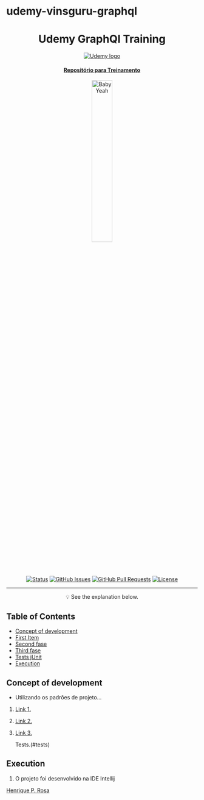 # udemy-vinsguru-graphql


<h1 align="center">Udemy GraphQl Training</h1>

<p align="center">
 <a href="https://www.udemy.com">
  <img src="https://www.udemy.com/staticx/udemy/images/v7/logo-udemy.svg" alt="Udemy logo">
 <div align="center">
 	<h4>
 		<p>Repositório para Treinamento</p>
 	</h4>
 </div>
 <div align="center">
 	<div>
	  <img style="width: 33%;" src="https://media0.giphy.com/media/YJ5OlVLZ2QNl6/giphy.gif" alt="Baby Yeah">
	 </div>
</div>


<div align="center">

[![Status](https://img.shields.io/badge/status-active-success.svg)]()
[![GitHub Issues](https://img.shields.io/github/issues/henriquepereirarosa/insper.iotServer.svg)](https://github.com/HenriquePereiraRosa/insper.iotServer/issues)
[![GitHub Pull Requests](https://img.shields.io/github/issues-pr/henriquepereirarosa/insper.iotServer.svg)](https://github.com/HenriquePereiraRosa/insper.iotServer/pulls)
[![License](https://img.shields.io/badge/license-CC0-blue.svg)](http://creativecommons.org/publicdomain/zero/1.0/)

</div>

---

<p align = "center">💡 See the explanation below.</p>


## Table of Contents

- [Concept of development](#concept)
- [First Item](#first)
- [Second fase](#second)
- [Third fase](#third)
- [Tests jUnit](#tests)
- [Execution](#exe)


## Concept of development <a name = "concept"></a>

- Utilizando os padrões de projeto...
1. [Link 1.](#first)
2. [Link 2.](#second)
3. [Link 3.](#third)

   Tests.(#tests)



## Execution <a name = "exe"></a>

1. O projeto foi desenvolvido na IDE Intellij

<a rel="dct:publisher"
href="https://github.com/henriquepereirarosa/">
<span property="dct:title">Henrique P. Rosa</span></a>
</p>